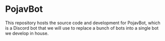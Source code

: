 # PojavBot

This repository hosts the source code and development for PojavBot, which is a Discord bot that we will use to replace a bunch of bots into a single bot we develop in house.
